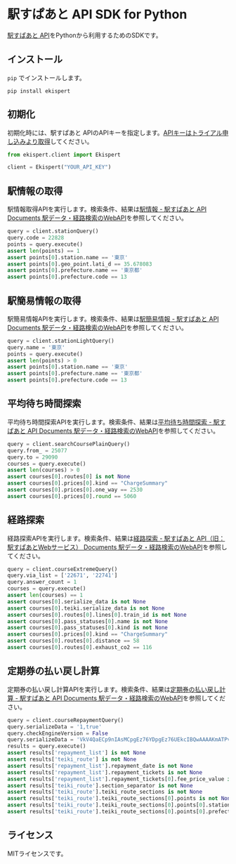 # 駅すぱあと API SDK for Python

[駅すぱあと API](https://docs.ekispert.com/v1/index.html)をPythonから利用するためのSDKです。

## インストール

`pip` でインストールします。

```
pip install ekispert
```

## 初期化

初期化時には、駅すぱあと APIのAPIキーを指定します。[APIキーはトライアル申し込みより取得](https://api-info.ekispert.com/form/trial/)してください。

```py
from ekispert.client import Ekispert

client = Ekispert("YOUR_API_KEY")
```

## 駅情報の取得

駅情報取得APIを実行します。検索条件、結果は[駅情報 - 駅すぱあと API Documents 駅データ・経路検索のWebAPI](https://docs.ekispert.com/v1/api/station.html)を参照してください。

```py
query = client.stationQuery()
query.code = 22828
points = query.execute()
assert len(points) == 1
assert points[0].station.name == '東京'
assert points[0].geo_point.lati_d == 35.678083
assert points[0].prefecture.name == '東京都'
assert points[0].prefecture.code == 13
```

## 駅簡易情報の取得

駅簡易情報APIを実行します。検索条件、結果は[駅簡易情報 \- 駅すぱあと API Documents 駅データ・経路検索のWebAPI](https://docs.ekispert.com/v1/api/station/light.html)を参照してください。

```python
query = client.stationLightQuery()
query.name = '東京'
points = query.execute()
assert len(points) > 0
assert points[0].station.name == '東京'
assert points[0].prefecture.name == '東京都'
assert points[0].prefecture.code == 13
```

## 平均待ち時間探索

平均待ち時間探索APIを実行します。検索条件、結果は[平均待ち時間探索 \- 駅すぱあと API Documents 駅データ・経路検索のWebAPI](https://docs.ekispert.com/v1/api/search/course/plain.html)を参照してください。

```python
query = client.searchCoursePlainQuery()
query.from_ = 25077
query.to = 29090
courses = query.execute()
assert len(courses) > 0
assert courses[0].routes[0] is not None
assert courses[0].prices[0].kind == "ChargeSummary"
assert courses[0].prices[0].one_way == 2530
assert courses[0].prices[0].round == 5060
```

## 経路探索

経路探索APIを実行します。検索条件、結果は[経路探索 \- 駅すぱあと API（旧：駅すぱあとWebサービス） Documents 駅データ・経路検索のWebAPI](https://docs.ekispert.com/v1/api/search/course/extreme.html)を参照してください。

```python
query = client.courseExtremeQuery()
query.via_list = ['22671', '22741']
query.answer_count = 1
courses = query.execute()
assert len(courses) == 1
assert courses[0].serialize_data is not None
assert courses[0].teiki.serialize_data is not None
assert courses[0].routes[0].lines[0].train_id is not None
assert courses[0].pass_statuses[0].name is not None
assert courses[0].pass_statuses[0].kind is not None
assert courses[0].prices[0].kind == "ChargeSummary"
assert courses[0].routes[0].distance == 58
assert courses[0].routes[0].exhaust_co2 == 116
```

## 定期券の払い戻し計算

定期券の払い戻し計算APIを実行します。検索条件、結果は[定期券の払い戻し計算 \- 駅すぱあと API Documents 駅データ・経路検索のWebAPI](https://docs.ekispert.com/v1/api/course/repayment.html)を参照してください。

```python
query = client.courseRepaymentQuery()
query.serializeData = '1,true'
query.checkEngineVersion = False
query.serializeData = 'VkV4QaECp9nIAsMCpgEz76YDpgEz76UEkcIBQwAAAAKmATPvpQPKAQECAQMBBAEHAQgBCgIPQv9_EKX_9xSRpVjVBZfBAqVYj8ECpVjVwQKlWXvBAqVZLMECpVkPwQKlWvHBAqVXwAaSwwEBAgEDxwGlWFoCDQMPBQMGRDk0NlQHBAgDwwEBAgEDxgGmAAIwMwIVAxYFAwcGCAUHksUBpgEz76gDpQJfBKUCZgUACADGAaYBM||oAgEDpQJwBKUCcQUACAAIksQEAQUBB6RtCAHGAgEEAgUBBgEHpQEvCAIJksEDAcMBAQIBAwEPkcUBkwABAgKSwwEAAgADAMMBAQIBAwEDksMBAAIAAwDDAQECAQMBBJIAAQWSAAA*--T3221233232319:F332112212000:A23121141:--88eed71f6168dfe5ab30b8cc5e938621dd3806a7--0--0--0--284'
results = query.execute()
assert results['repayment_list'] is not None
assert results['teiki_route'] is not None
assert results['repayment_list'].repayment_date is not None
assert results['repayment_list'].repayment_tickets is not None
assert results['repayment_list'].repayment_tickets[0].fee_price_value is not None
assert results['teiki_route'].section_separator is not None
assert results['teiki_route'].teiki_route_sections is not None
assert results['teiki_route'].teiki_route_sections[0].points is not None
assert results['teiki_route'].teiki_route_sections[0].points[0].station.name is not None
assert results['teiki_route'].teiki_route_sections[0].points[0].prefecture is not None
```

## ライセンス

MITライセンスです。
